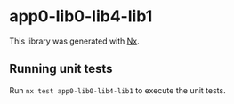 # app0-lib0-lib4-lib1

This library was generated with [Nx](https://nx.dev).

## Running unit tests

Run `nx test app0-lib0-lib4-lib1` to execute the unit tests.

